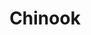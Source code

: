 ---
title: Chinook 
description: ~
image: ~
remote-image: ~
categories: []
brands: [chinook-sports-company]
purposes: [hike, bivouac]
types: [tent, portable-stove, backpack, sleeping-bag, trekking-pole]
countries: [canada]
website: ~
shop: ~
store-finder: ~
about: ~
wiki: ~
---